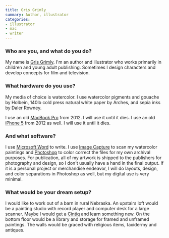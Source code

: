 ```yaml
---
title: Gris Grimly
summary: Author, illustrator 
categories:
- illustrator
- mac
- writer
---
```


### Who are you, and what do you do?

My name is [Gris Grimly](http://madcreator.com/ "Gris' website."). I'm an author and illustrator who works primarily in children and young adult publishing. Sometimes I design characters and develop concepts for film and television.

### What hardware do you use?

My media of choice is watercolor. I use watercolor pigments and gouache by Holbein, 140lb cold press natural white paper by Arches, and sepia inks by Daler Rowney.

I use an old [MacBook Pro][macbook-pro] from 2012. I will use it until it dies. I use an old [iPhone 5][iphone-5] from 2012 as well. I will use it until it dies.

### And what software?

I use [Microsoft Word][word] to write. I use [Image Capture][image-capture] to scan my watercolor paintings and [Photoshop][] to color correct the files for my own archival purposes. For publication, all of my artwork is shipped to the publishers for photography and design, so I don't usually have a hand in the final output. If it is a personal project or merchandise endeavor, I will do layouts, design, and color separations in Photoshop as well, but my digital use is very minimal.

### What would be your dream setup?

I would like to work out of a barn in rural Nebraska. An upstairs loft would be a painting studio with record player and computer desk for a large scanner. Maybe I would get a [Cintiq][] and learn something new. On the bottom floor would be a library and storage for framed and unframed paintings. The walls would be graced with religious items, taxidermy and antiques.

[cintiq]: https://www.wacom.com/en/us/cintiq "A computer screen you can draw on."
[image-capture]: https://en.wikipedia.org/wiki/Image_Capture "Software included with Mac OS X for capturing images from cameras and scanners."
[iphone-5]: https://en.wikipedia.org/wiki/IPhone_5 "A smartphone."
[macbook-pro]: https://www.apple.com/macbook-pro/ "A laptop."
[photoshop]: https://www.adobe.com/products/photoshop.html "A bitmap image editor."
[word]: https://products.office.com/en-us/word "A document editor."
